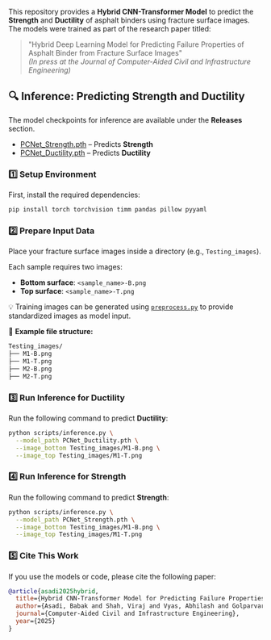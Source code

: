 This repository provides a **Hybrid CNN-Transformer Model** to predict the **Strength** and **Ductility** of asphalt binders using fracture surface images. The models were trained as part of the research paper titled:

> "Hybrid Deep Learning Model for Predicting Failure Properties of Asphalt Binder from Fracture Surface Images"  
> *(In press at the Journal of Computer-Aided Civil and Infrastructure Engineering)*

## 🔍 Inference: Predicting Strength and Ductility

The model checkpoints for inference are available under the **Releases**  section.
- [PCNet_Strength.pth](https://github.com/BabakAsadi94/PCNet/releases/download/v1.1/PCNet_Strength.pth) – Predicts **Strength**
- [PCNet_Ductility.pth](https://github.com/BabakAsadi94/PCNet/releases/download/v1.0/PCNet_Ductility.pth) – Predicts **Ductility**

### 1️⃣ **Setup Environment**

First, install the required dependencies:

```bash
pip install torch torchvision timm pandas pillow pyyaml
```


### 2️⃣ **Prepare Input Data**

Place your fracture surface images inside a directory (e.g., `Testing_images`).

Each sample requires two images:

- **Bottom surface**: `<sample_name>-B.png` 
- **Top surface**: `<sample_name>-T.png` 

💡 Training images can be generated using [`preprocess.py`](https://github.com/BabakAsadi94/PCNet/blob/main/utils/preprocess.py) to provide standardized images as model input.

📂 **Example file structure:**

```bash
Testing_images/
├── M1-B.png
├── M1-T.png
├── M2-B.png
├── M2-T.png
```

### 3️⃣ **Run Inference for Ductility**

Run the following command to predict **Ductility**:
```bash
python scripts/inference.py \
  --model_path PCNet_Ductility.pth \
  --image_bottom Testing_images/M1-B.png \
  --image_top Testing_images/M1-T.png
```


### 4️⃣ **Run Inference for Strength**

Run the following command to predict **Strength**:
```bash
python scripts/inference.py \
  --model_path PCNet_Strength.pth \
  --image_bottom Testing_images/M1-B.png \
  --image_top Testing_images/M1-T.png
```


### 5️⃣ **Cite This Work**

If you use the models or code, please cite the following paper:

```bibtex
@article{asadi2025hybrid,
  title={Hybrid CNN-Transformer Model for Predicting Failure Properties of Asphalt Binder},
  author={Asadi, Babak and Shah, Viraj and Vyas, Abhilash and Golparvar-Fard, Mani and Hajj, Ramez},
  journal={Computer-Aided Civil and Infrastructure Engineering},
  year={2025}
}
